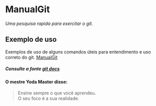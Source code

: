 # ManualGit
_Uma pesquisa rapida para exercitar o git._

## Exemplo de uso
Exemplos de uso de alguns comandos úteis para entendimento e uso correto do git. [ManualGit](https://github.com/gregoriohd/ManualGit/blob/master/manualGit.txt)
##### Consulte a fonte [git docs](https://git-scm.com/docs)

#### O mestre Yoda Master disse:
> Ensine sempre o que você aprendeu.  
> O seu foco é a sua realidade.

